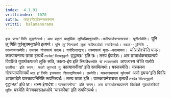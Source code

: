 ```yaml
---
index:  4.1.91
vrittiindex:  1070
sutra:  फक्?फिञोरन्यतरस्याम्
vritti:  balamanorama 
---
```


`इञः प्राचा'मिति लुङ्नेत्यर्थः। अथ प्रकृतं चातुर्थिकं लुग्विधिमनुसरति--फक्फिञोरन्यतरस्यां। यूनीत्येवेति। `यूनि लु'गिति पूर्वसूत्रमनुवर्तते इत्यर्थः। `यूनि लु'गित्यक्तो लुक् फक्फिञोर्वा स्यादित्यर्थः। तदाह--पूर्वेणेति . कात्यायनस्येति। कतस्य गोत्रापत्यं कात्यः। गर्गादित्वाद्यञ्। तस्यापत्यं युवा--कात्यायनः। `यञिञोश्चे'ति फक्। कात्यायनस्य छात्रा इत्यर्थे `तस्येद'मित्यनुवृत्तौ `वृद्धाच्छः' इति छः। तस्य ईयादेशः। अत्र छात्रार्थकच्छप्रत्यये विवक्षिते युवार्थकफको लुकि सति, कात्य-ईय इति स्थिते`यस्येति चे'त्यकारलोपे `आपत्यस्य चे'ति यलोपे `कातीया' इति रूपम्। फको लुगभावे तु `कात्यायनीया' इति रूपमित्यर्थः। यस्कस्येति। यस्कस्य गोत्रापत्यमित्यर्थे `अत इ'ञिति इञपवादः शिवाद्यणित्यर्थः। तस्येति। यास्कस्यापत्यं युवेत्यर्थे `अणो द्व्यचः'इति फिञि आयन्नादेशे यास्कायनिरिति रूपमित्यर्थः। तस्य छात्रा इति। यास्कायनेश्छात्रा इत्यर्थे `तस्येद'मित्यनुवृत्तौ `वृद्धाच्छः' इति छः। तस्य ईयादेशः। `यास्कायनीया' इति रूपम्। अत्र छात्रार्थकच्छप्रत्यये विवक्षिते युवार्थफकिञो लुकि `यस्येति चे'त्यकारल#ओपे `यास्कीया' इति रूपमित्यर्थः। 

